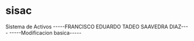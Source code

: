 # sisac
Sistema de Activos 
-----FRANCISCO EDUARDO TADEO SAAVEDRA DIAZ----
-----Modificacion basica-----